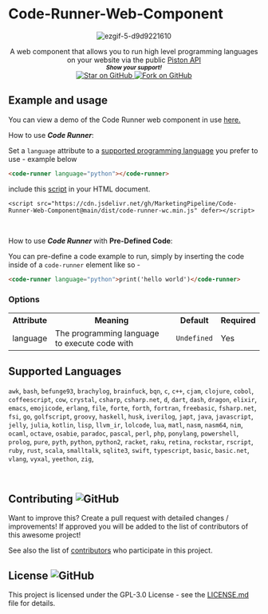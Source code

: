 # Code-Runner-Web-Component


<div align="center"> 

![ezgif-5-d9d9221610](https://user-images.githubusercontent.com/86180097/191913312-754d00aa-0a0a-4812-bed3-774ebdfb66a7.png)



A web component that allows you to run high level programming languages on your website via the public [Piston API](https://github.com/engineer-man/piston#Public-API) <br>
  <small> <b><i>Show your support!</i> </b></small>
  <br>
   <a href="https://github.com/MarketingPipeline/Code-Runner-Web-Component">
    <img title="Star on GitHub" src="https://img.shields.io/github/stars/MarketingPipeline/Code-Runner-Web-Component.svg?style=social&label=Star">
  </a>
  <a href="https://github.com/MarketingPipeline/Code-Runner-Web-Component/fork">
    <img title="Fork on GitHub" src="https://img.shields.io/github/forks/MarketingPipeline/Code-Runner-Web-Component.svg?style=social&label=Fork">
  </a>

</div>





## Example and usage

You can view a demo of the Code Runner web component in use [here.](https://marketingpipeline.github.io/Code-Runner-Web-Component/demo.html)


How to use <b><i>Code Runner</b></i>:

Set a <code>language</code> attribute to a [supported programming language](#supported-languages) you prefer to use - example below


```html
<code-runner language="python"></code-runner>
```    




   include this [script](https://github.com/MarketingPipeline/Code-Runner-Web-Component/blob/main/dist/code-runner-wc.min.js) in your HTML document.
         
    <script src="https://cdn.jsdelivr.net/gh/MarketingPipeline/Code-Runner-Web-Component@main/dist/code-runner-wc.min.js" defer></script> 




<br>


How to use <b><i>Code Runner</b></i> with <b>Pre-Defined Code</b>:

You can pre-define a code example to run, simply by inserting the code inside of a <code>code-runner</code> element like so - 

```html
<code-runner language="python">print('hello world')</code-runner>
```    


    
    
### Options



<table>
<tr>
<th>Attribute</th>
<th>Meaning</th>
<th>Default</th>
<th>Required</th>
</tr>
<tr>
<td>language</td>
 <td> The programming language to execute code with</b></td>
<td><code>Undefined</code></td>
<td>Yes</td>
</tr>







</table>


## Supported Languages

`awk`,
`bash`,
`befunge93`,
`brachylog`,
`brainfuck`,
`bqn`,
`c`,
`c++`,
`cjam`,
`clojure`,
`cobol`,
`coffeescript`,
`cow`,
`crystal`,
`csharp`,
`csharp.net`,
`d`,
`dart`,
`dash`,
`dragon`,
`elixir`,
`emacs`,
`emojicode`,
`erlang`,
`file`,
`forte`,
`forth`,
`fortran`,
`freebasic`,
`fsharp.net`,
`fsi`,
`go`,
`golfscript`,
`groovy`,
`haskell`,
`husk`,
`iverilog`,
`japt`,
`java`,
`javascript`,
`jelly`,
`julia`,
`kotlin`,
`lisp`,
`llvm_ir`,
`lolcode`,
`lua`,
`matl`,
`nasm`,
`nasm64`,
`nim`,
`ocaml`,
`octave`,
`osabie`,
`paradoc`,
`pascal`,
`perl`,
`php`,
`ponylang`,
`powershell`,
`prolog`,
`pure`,
`pyth`,
`python`,
`python2`,
`racket`,
`raku`,
`retina`,
`rockstar`,
`rscript`,
`ruby`,
`rust`,
`scala`,
`smalltalk`,
`sqlite3`,
`swift`,
`typescript`,
`basic`,
`basic.net`,
`vlang`,
`vyxal`,
`yeethon`,
`zig`,

<br>





## Contributing ![GitHub](https://img.shields.io/github/contributors/MarketingPipeline/Code-Runner-Web-Component)

Want to improve this? Create a pull request with detailed changes / improvements! If approved you will be added to the list of contributors of this awesome project!


See also the list of
[contributors](https://github.com/MarketingPipeline/Code-Runner-Web-Component/graphs/contributors) who
participate in this project.

## License ![GitHub](https://img.shields.io/github/license/MarketingPipeline/Code-Runner-Web-Component)

This project is licensed under the GPL-3.0 License - see the
[LICENSE.md](https://github.com/MarketingPipeline/Code-Runner-Web-Component/blob/main/LICENSE) file for
details.
